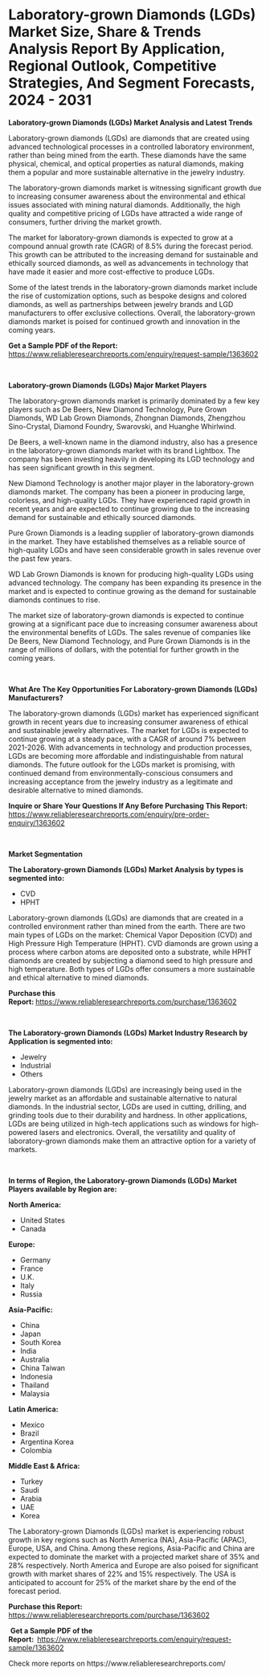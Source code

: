 <p><h1>Laboratory-grown Diamonds (LGDs) Market Size, Share & Trends Analysis Report By Application, Regional Outlook, Competitive Strategies, And Segment Forecasts, 2024 - 2031</h1></p><p><strong>Laboratory-grown Diamonds (LGDs) Market Analysis and Latest Trends</strong></p>
<p><p>Laboratory-grown diamonds (LGDs) are diamonds that are created using advanced technological processes in a controlled laboratory environment, rather than being mined from the earth. These diamonds have the same physical, chemical, and optical properties as natural diamonds, making them a popular and more sustainable alternative in the jewelry industry. </p><p>The laboratory-grown diamonds market is witnessing significant growth due to increasing consumer awareness about the environmental and ethical issues associated with mining natural diamonds. Additionally, the high quality and competitive pricing of LGDs have attracted a wide range of consumers, further driving the market growth. </p><p>The market for laboratory-grown diamonds is expected to grow at a compound annual growth rate (CAGR) of 8.5% during the forecast period. This growth can be attributed to the increasing demand for sustainable and ethically sourced diamonds, as well as advancements in technology that have made it easier and more cost-effective to produce LGDs. </p><p>Some of the latest trends in the laboratory-grown diamonds market include the rise of customization options, such as bespoke designs and colored diamonds, as well as partnerships between jewelry brands and LGD manufacturers to offer exclusive collections. Overall, the laboratory-grown diamonds market is poised for continued growth and innovation in the coming years.</p></p>
<p><strong>Get a Sample PDF of the Report:&nbsp;</strong> <a href="https://www.reliableresearchreports.com/enquiry/request-sample/1363602">https://www.reliableresearchreports.com/enquiry/request-sample/1363602</a></p>
<p>&nbsp;</p>
<p><strong>Laboratory-grown Diamonds (LGDs) Major Market Players</strong></p>
<p><p>The laboratory-grown diamonds market is primarily dominated by a few key players such as De Beers, New Diamond Technology, Pure Grown Diamonds, WD Lab Grown Diamonds, Zhongnan Diamonds, Zhengzhou Sino-Crystal, Diamond Foundry, Swarovski, and Huanghe Whirlwind. </p><p>De Beers, a well-known name in the diamond industry, also has a presence in the laboratory-grown diamonds market with its brand Lightbox. The company has been investing heavily in developing its LGD technology and has seen significant growth in this segment.</p><p>New Diamond Technology is another major player in the laboratory-grown diamonds market. The company has been a pioneer in producing large, colorless, and high-quality LGDs. They have experienced rapid growth in recent years and are expected to continue growing due to the increasing demand for sustainable and ethically sourced diamonds.</p><p>Pure Grown Diamonds is a leading supplier of laboratory-grown diamonds in the market. They have established themselves as a reliable source of high-quality LGDs and have seen considerable growth in sales revenue over the past few years.</p><p>WD Lab Grown Diamonds is known for producing high-quality LGDs using advanced technology. The company has been expanding its presence in the market and is expected to continue growing as the demand for sustainable diamonds continues to rise.</p><p>The market size of laboratory-grown diamonds is expected to continue growing at a significant pace due to increasing consumer awareness about the environmental benefits of LGDs. The sales revenue of companies like De Beers, New Diamond Technology, and Pure Grown Diamonds is in the range of millions of dollars, with the potential for further growth in the coming years.</p></p>
<p>&nbsp;</p>
<p><strong>What Are The Key Opportunities For Laboratory-grown Diamonds (LGDs) Manufacturers?</strong></p>
<p><p>The laboratory-grown diamonds (LGDs) market has experienced significant growth in recent years due to increasing consumer awareness of ethical and sustainable jewelry alternatives. The market for LGDs is expected to continue growing at a steady pace, with a CAGR of around 7% between 2021-2026. With advancements in technology and production processes, LGDs are becoming more affordable and indistinguishable from natural diamonds. The future outlook for the LGDs market is promising, with continued demand from environmentally-conscious consumers and increasing acceptance from the jewelry industry as a legitimate and desirable alternative to mined diamonds.</p></p>
<p><strong>Inquire or Share Your Questions If Any Before Purchasing This Report:</strong> <a href="https://www.reliableresearchreports.com/enquiry/pre-order-enquiry/1363602">https://www.reliableresearchreports.com/enquiry/pre-order-enquiry/1363602</a></p>
<p>&nbsp;</p>
<p><strong>Market Segmentation</strong></p>
<p><strong>The Laboratory-grown Diamonds (LGDs) Market Analysis by types is segmented into:</strong></p>
<p><ul><li>CVD</li><li>HPHT</li></ul></p>
<p><p>Laboratory-grown diamonds (LGDs) are diamonds that are created in a controlled environment rather than mined from the earth. There are two main types of LGDs on the market: Chemical Vapor Deposition (CVD) and High Pressure High Temperature (HPHT). CVD diamonds are grown using a process where carbon atoms are deposited onto a substrate, while HPHT diamonds are created by subjecting a diamond seed to high pressure and high temperature. Both types of LGDs offer consumers a more sustainable and ethical alternative to mined diamonds.</p></p>
<p><strong>Purchase this Report:&nbsp;</strong><a href="https://www.reliableresearchreports.com/purchase/1363602">https://www.reliableresearchreports.com/purchase/1363602</a></p>
<p>&nbsp;</p>
<p><strong>The Laboratory-grown Diamonds (LGDs) Market Industry Research by Application is segmented into:</strong></p>
<p><ul><li>Jewelry</li><li>Industrial</li><li>Others</li></ul></p>
<p><p>Laboratory-grown diamonds (LGDs) are increasingly being used in the jewelry market as an affordable and sustainable alternative to natural diamonds. In the industrial sector, LGDs are used in cutting, drilling, and grinding tools due to their durability and hardness. In other applications, LGDs are being utilized in high-tech applications such as windows for high-powered lasers and electronics. Overall, the versatility and quality of laboratory-grown diamonds make them an attractive option for a variety of markets.</p></p>
<p>&nbsp;</p>
<p><strong>In terms of Region, the Laboratory-grown Diamonds (LGDs) Market Players available by Region are:</strong></p>
<p>
    <p> <strong> North America: </strong>
        <ul>
            <li>United States</li>
            <li>Canada</li>
        </ul>
        </p> 
    <p> <strong> Europe: </strong>
        <ul>
            <li>Germany</li>
            <li>France</li>
            <li>U.K.</li>
            <li>Italy</li>
            <li>Russia</li>
        </ul>
        </p> 
    <p> <strong> Asia-Pacific: </strong>
        <ul>
            <li>China</li>
            <li>Japan</li>
            <li>South Korea</li>
            <li>India</li>
            <li>Australia</li>
            <li>China Taiwan</li>
            <li>Indonesia</li>
            <li>Thailand</li>
            <li>Malaysia</li>
        </ul>
        </p> 
    <p> <strong> Latin America: </strong>
        <ul>
            <li>Mexico</li>
            <li>Brazil</li>
            <li>Argentina Korea</li>
            <li>Colombia</li>
        </ul>
        </p> 
    <p> <strong> Middle East & Africa: </strong>
        <ul>
            <li>Turkey</li>
            <li>Saudi</li>
            <li>Arabia</li>
            <li>UAE</li>
            <li>Korea</li>
        </ul>
    </p>
    </p>
<p><p>The Laboratory-grown Diamonds (LGDs) market is experiencing robust growth in key regions such as North America (NA), Asia-Pacific (APAC), Europe, USA, and China. Among these regions, Asia-Pacific and China are expected to dominate the market with a projected market share of 35% and 28% respectively. North America and Europe are also poised for significant growth with market shares of 22% and 15% respectively. The USA is anticipated to account for 25% of the market share by the end of the forecast period.</p></p>
<p><strong>Purchase this Report: </strong><a href="https://www.reliableresearchreports.com/purchase/1363602">https://www.reliableresearchreports.com/purchase/1363602</a></p>
<p>&nbsp;<strong>Get a Sample PDF of the Report:&nbsp;&nbsp;</strong><a href="https://www.reliableresearchreports.com/enquiry/request-sample/1363602">https://www.reliableresearchreports.com/enquiry/request-sample/1363602</a></p>
<p><strong></strong></p>
<p>Check more reports on https://www.reliableresearchreports.com/</p>